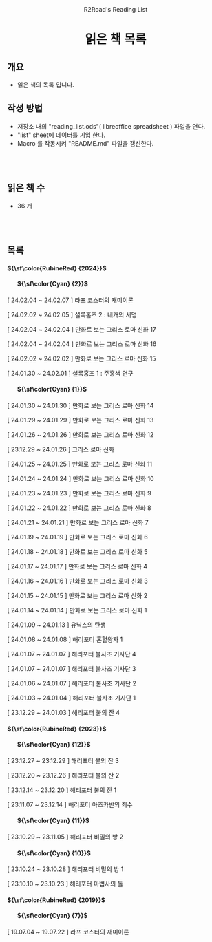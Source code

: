 <div align=center>R2Road's Reading List</div>
<h1 align=center>
읽은 책 목록
</h1>



## 개요
* 읽은 책의 목록 입니다.



## 작성 방법
* 저장소 내의 "reading_list.ods"( libreoffice spreadsheet ) 파일을 연다.
* "list" sheet에 데이터를 기입 한다.
* Macro 를 작동시켜 "README.md" 파일을 갱신한다.



<br><br>
## 읽은 책 수
* 36 개



<br/><br/>
## 목록

#### ${\sf\color{RubineRed} {2024}}$
#### &nbsp;&nbsp;&nbsp;&nbsp;&nbsp;&nbsp; ${\sf\color{Cyan} {2}}$
[ 24.02.04 ~ 24.02.07 ] 라프 코스터의 재미이론

[ 24.02.02 ~ 24.02.05 ] 셜록홈즈 2 : 네개의 서명

[ 24.02.04 ~ 24.02.04 ] 만화로 보는 그리스 로마 신화 17

[ 24.02.04 ~ 24.02.04 ] 만화로 보는 그리스 로마 신화 16

[ 24.02.02 ~ 24.02.02 ] 만화로 보는 그리스 로마 신화 15

[ 24.01.30 ~ 24.02.01 ] 셜록홈즈 1 : 주홍색 연구

#### &nbsp;&nbsp;&nbsp;&nbsp;&nbsp;&nbsp; ${\sf\color{Cyan} {1}}$
[ 24.01.30 ~ 24.01.30 ] 만화로 보는 그리스 로마 신화 14

[ 24.01.29 ~ 24.01.29 ] 만화로 보는 그리스 로마 신화 13

[ 24.01.26 ~ 24.01.26 ] 만화로 보는 그리스 로마 신화 12

[ 23.12.29 ~ 24.01.26 ] 그리스 로마 신화

[ 24.01.25 ~ 24.01.25 ] 만화로 보는 그리스 로마 신화 11

[ 24.01.24 ~ 24.01.24 ] 만화로 보는 그리스 로마 신화 10

[ 24.01.23 ~ 24.01.23 ] 만화로 보는 그리스 로마 신화 9

[ 24.01.22 ~ 24.01.22 ] 만화로 보는 그리스 로마 신화 8

[ 24.01.21 ~ 24.01.21 ] 만화로 보는 그리스 로마 신화 7

[ 24.01.19 ~ 24.01.19 ] 만화로 보는 그리스 로마 신화 6

[ 24.01.18 ~ 24.01.18 ] 만화로 보는 그리스 로마 신화 5

[ 24.01.17 ~ 24.01.17 ] 만화로 보는 그리스 로마 신화 4

[ 24.01.16 ~ 24.01.16 ] 만화로 보는 그리스 로마 신화 3

[ 24.01.15 ~ 24.01.15 ] 만화로 보는 그리스 로마 신화 2

[ 24.01.14 ~ 24.01.14 ] 만화로 보는 그리스 로마 신화 1

[ 24.01.09 ~ 24.01.13 ] 유닉스의 탄생

[ 24.01.08 ~ 24.01.08 ] 해리포터 혼혈왕자 1

[ 24.01.07 ~ 24.01.07 ] 해리포터 불사조 기사단 4

[ 24.01.07 ~ 24.01.07 ] 해리포터 불사조 기사단 3

[ 24.01.06 ~ 24.01.07 ] 해리포터 불사조 기사단 2

[ 24.01.03 ~ 24.01.04 ] 해리포터 불사조 기사단 1

[ 23.12.29 ~ 24.01.03 ] 해리포터 불의 잔 4

#### ${\sf\color{RubineRed} {2023}}$
#### &nbsp;&nbsp;&nbsp;&nbsp;&nbsp;&nbsp; ${\sf\color{Cyan} {12}}$
[ 23.12.27 ~ 23.12.29 ] 해리포터 불의 잔 3

[ 23.12.20 ~ 23.12.26 ] 해리포터 불의 잔 2

[ 23.12.14 ~ 23.12.20 ] 해리포터 불의 잔 1

[ 23.11.07 ~ 23.12.14 ] 해리포터 아즈카반의 죄수

#### &nbsp;&nbsp;&nbsp;&nbsp;&nbsp;&nbsp; ${\sf\color{Cyan} {11}}$
[ 23.10.29 ~ 23.11.05 ] 해리포터 비밀의 방 2

#### &nbsp;&nbsp;&nbsp;&nbsp;&nbsp;&nbsp; ${\sf\color{Cyan} {10}}$
[ 23.10.24 ~ 23.10.28 ] 해리포터 비밀의 방 1

[ 23.10.10 ~ 23.10.23 ] 해리포터 마법사의 돌

#### ${\sf\color{RubineRed} {2019}}$
#### &nbsp;&nbsp;&nbsp;&nbsp;&nbsp;&nbsp; ${\sf\color{Cyan} {7}}$
[ 19.07.04 ~ 19.07.22 ] 라프 코스터의 재미이론
